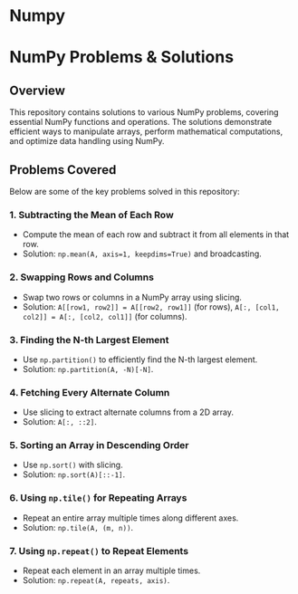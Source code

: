 # Numpy
# NumPy Problems & Solutions

## Overview
This repository contains solutions to various NumPy problems, covering essential NumPy functions and operations. The solutions demonstrate efficient ways to manipulate arrays, perform mathematical computations, and optimize data handling using NumPy.

## Problems Covered
Below are some of the key problems solved in this repository:

### 1. Subtracting the Mean of Each Row
- Compute the mean of each row and subtract it from all elements in that row.
- Solution: `np.mean(A, axis=1, keepdims=True)` and broadcasting.

### 2. Swapping Rows and Columns
- Swap two rows or columns in a NumPy array using slicing.
- Solution: `A[[row1, row2]] = A[[row2, row1]]` (for rows), `A[:, [col1, col2]] = A[:, [col2, col1]]` (for columns).

### 3. Finding the N-th Largest Element
- Use `np.partition()` to efficiently find the N-th largest element.
- Solution: `np.partition(A, -N)[-N]`.

### 4. Fetching Every Alternate Column
- Use slicing to extract alternate columns from a 2D array.
- Solution: `A[:, ::2]`.

### 5. Sorting an Array in Descending Order
- Use `np.sort()` with slicing.
- Solution: `np.sort(A)[::-1]`.

### 6. Using `np.tile()` for Repeating Arrays
- Repeat an entire array multiple times along different axes.
- Solution: `np.tile(A, (m, n))`.

### 7. Using `np.repeat()` to Repeat Elements
- Repeat each element in an array multiple times.
- Solution: `np.repeat(A, repeats, axis)`.


